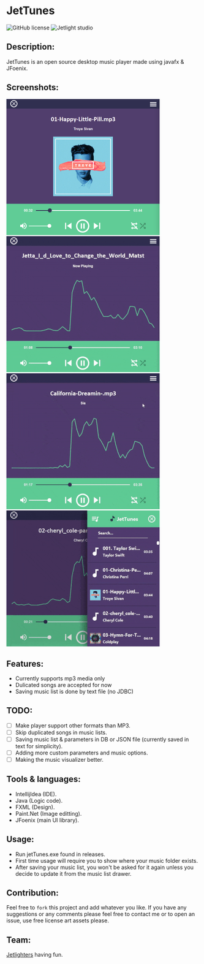 # JetTunes

![GitHub license](https://img.shields.io/github/license/oussamabonnor1/SimpleCalculator-WPF.svg)
![Jetlight studio](https://img.shields.io/badge/Made%20by-Jetlight%20studio-blue.svg?color=082544)

## Description:
 JetTunes is an open source desktop music player made using javafx & JFoenix.

## Screenshots:

<img width="400" src="src/res/screenshots/JetTunesPic.png">
<img width="400" src="src/res/screenshots/music visualizer demo GIF.gif">
<img width="400" src="src/res/screenshots/music drawer demo GIF.gif">
<img width="400" src="src/res/screenshots/search bar demo GIF.gif">

## Features:

* Currently supports mp3 media only
* Dulicated songs are accepted for now
* Saving music list is done by text file (no JDBC)

## TODO:

- [ ] Make player support other formats than MP3.
- [ ] Skip duplicated songs in music lists.
- [ ] Saving music list & parameters in DB or JSON file (currently saved in text for simplicity).
- [ ] Adding more custom parameters and music options.
- [ ] Making the music visualizer better.

## Tools & languages: 

* IntellijIdea (IDE).
* Java (Logic code).
* FXML (Design).
* Paint.Net (Image editting).
* JFoenix (main UI library).

## Usage:

* Run jetTunes.exe found in releases.
* First time usage will require you to show where your music folder exists.
* After saving your music list, you won't be asked for it again unless
  you decide to update it from the music list drawer.

## Contribution:

Feel free to `fork` this project and add whatever you like. If you have any suggestions or any comments please feel free to contact me or to open an issue, use free license art assets please.

## Team:

[Jetlighters](https://github.com/JetLightStudio) having fun.
